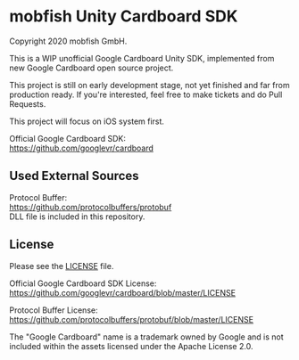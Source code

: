 mobfish Unity Cardboard SDK
==============
Copyright 2020 mobfish GmbH.

This is a WIP unofficial Google Cardboard Unity SDK, implemented from new Google Cardboard open source project.

This project is still on early development stage, not yet finished and far from production ready. If you're interested, feel free to make tickets and do Pull Requests.

This project will focus on iOS system first.

Official Google Cardboard SDK:  
https://github.com/googlevr/cardboard


## Used External Sources

Protocol Buffer:   
https://github.com/protocolbuffers/protobuf  
DLL file is included in this repository.

## License

Please see the [LICENSE](/LICENSE.md) file.

Official Google Cardboard SDK License:  
https://github.com/googlevr/cardboard/blob/master/LICENSE

Protocol Buffer License:
https://github.com/protocolbuffers/protobuf/blob/master/LICENSE

The "Google Cardboard" name is a trademark owned by Google and is not included within the assets licensed under the Apache License 2.0.

